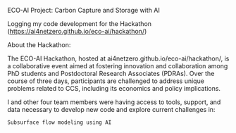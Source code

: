 ECO-AI Project: Carbon Capture and Storage with AI

Logging my code development for the Hackathon (https://ai4netzero.github.io/eco-ai/hackathon/)

About the Hackathon:

The ECO-AI Hackathon, hosted at ai4netzero.github.io/eco-ai/hackathon/, is a collaborative event aimed at fostering innovation and collaboration among PhD students and Postdoctoral Research Associates (PDRAs). Over the course of three days, participants are challenged to address unique problems related to CCS, including its economics and policy implications.

I and other four team members were having access to tools, support, and data necessary to develop new code and explore current challenges in:

    Subsurface flow modeling using AI

